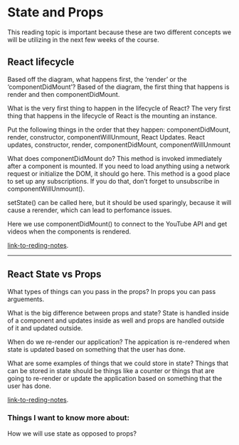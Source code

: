 # State and Props

This reading topic is important because these are two different concepts we will be utilizing in the next few weeks of the course.

## React lifecycle

Based off the diagram, what happens first, the ‘render’ or the ‘componentDidMount’?
Based of the diagram, the first thing that happens is render and then componentDidMount.

What is the very first thing to happen in the lifecycle of React?
The very first thing that happens in the lifecycle of React is the mounting an instance.

Put the following things in the order that they happen: componentDidMount, render, constructor, componentWillUnmount, React Updates.
React updates, constructor, render, componentDidMount, componentWillUnmount

What does componentDidMount do?
This method is invoked immediately after a component is mounted. If you need to load anything using a network request or initialize the DOM, it should go here. This method is a good place to set up any subscriptions. If you do that, don’t forget to unsubscribe in componentWillUnmount().

setState() can be called here, but it should be used sparingly, because it will cause a rerender, which can lead to perfomance issues.

Here we use componentDidMount() to connect to the YouTube API and get videos when the components is rendered.

[link-to-reding-notes](https://medium.com/@joshuablankenshipnola/react-component-lifecycle-events-cb77e670a093).

********************************************************************************************************************

## React State vs Props

What types of things can you pass in the props?
In props you can pass arguements.

What is the big difference between props and state?
State is handled inside of a component and updates inside as well and props are handled outside of it and updated outside.

When do we re-render our application?
The appication is re-rendered when state is updated based on something that the user has done.

What are some examples of things that we could store in state?
Things that can be stored in state should be things like a counter or things that are going to re-render or update the application based on something that the user has done.

[link-to-reding-notes](https://www.youtube.com/watch?v=IYvD9oBCuJI).

### Things I want to know more about: 

How we will use state as opposed to props?


